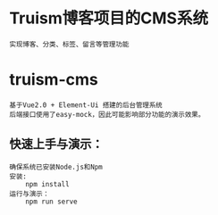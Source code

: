# Truism博客项目的CMS系统
    实现博客、分类、标签、留言等管理功能
# truism-cms
    基于Vue2.0 + Element-Ui 搭建的后台管理系统
    后端接口使用了easy-mock，因此可能影响部分功能的演示效果。
    
## 快速上手与演示：
    确保系统已安装Node.js和Npm
    安装:
        npm install
    运行与演示：
        npm run serve


